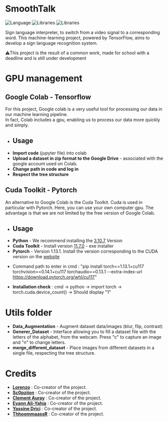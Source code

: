 # SmoothTalk
![Language](https://img.shields.io/badge/Language-Python-f2cb1b)
![Libraries](https://img.shields.io/badge/Libraries-TensorFlow-FF6F00)
![Libraries](https://img.shields.io/badge/Libraries-PyTorch-00cf2c)

Sign language interpreter, to switch from a video signal to a corresponding word.
This machine-learning project, powered by TensorFlow, aims to develop a sign language recognition system.

⚠️This project is the result of a common work, made for school with a deadline and is still under development

# GPU management
##  Google Colab - Tensorflow
For this project, Google colab is a very useful tool for processing our data in our machine learning pipeline.  
In fact, Colab includes a gpu, enabling us to process our data more quickly and simply.  
- ## Usage
* **Import code** (jupyter file) into colab
* **Upload a dataset in zip format to the Google Drive** - associated with the google account used on Colab.
* **Change path in code and log in**
* **Respect the tree structure**

## Cuda Toolkit - Pytorch
An alternative to Google Colab is the Cuda Toolkit.
Cuda is used in particular with Pytorch. Here, you can use your own computer gpu.
The advantage is that we are not limited by the free version of Google Colab.
- ## Usage
* **Python** - We recommend installing the [3.10.7](https://www.python.org/downloads/release/python-3107/) Version
* **Cuda Toolkit** - Install version [11.7.0](https://developer.nvidia.com/cuda-toolkit-archive) - exe installer
* **Pytorch** - Version 1.13.1. Install the version corresponding to the CUDA version on the [website](https://pytorch.org/)
- Command path to enter in cmd : "pip install torch==1.13.1+cu117 torchvision==0.14.1+cu117 torchaudio==0.13.1 --extra-index-url https://download.pytorch.org/whl/cu117"
* **Installation check** : cmd -> python -> import torch -> torch.cuda.device_count() -> Should display "1"

# Utils folder
* **Data_Augmentation** - Augment dataset data/images (blur, flip, contrast)
* **Generer_Dataset** - Interface allowing you to fill a dataset file with the letters of the alphabet, from the webcam. Press "c" to capture an image and "n" to change letters.
* **merge_different_dataset** - Place images from different datasets in a single file, respecting the tree structure.

#  Credits
* [**Lorenzo**](https://github.com/MrZouu) : Co-creator of the project.
* [**Sc0pziion**](https://github.com/sc0pziion) : Co-creator of the project.
* [**Clement Auray**](https://github.com/Clementauray) : Co-creator of the project.
* [**Evann Ali-Yahia**](https://github.com/EvannAyh) : Co-creator of the project.
* [**Yassine Drici**](https://github.com/Yasssdz) : Co-creator of the project.
* [**ThhoommaassR**](https://github.com/ThhoommaassR) : Co-creator of the project.

